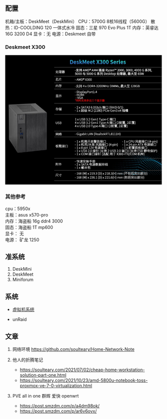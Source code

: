 ## 配置

机箱/主板：DeskMeet（DeskMini）
CPU：5700G  8核16线程（5600G）
散热：ID-COOLDING 120 一体式水冷
固态：三星 970 Evo Plus 1T
内存：英睿达 16G 3200 D4
显卡：无
电源：Deskmeet 自带

### Deskmeet X300

![](assets/1673782648624.png)



### 其他参考

cpu：5950x  
主板：asus x570-pro  
内存：海盗船 16g ddr4 3000  
固态：海盗船 1T mp600  
显卡： 无  
电源： 矿龙 1250

## 准系统

1. DeskMini
2. DeskMeet
3. Miniforum


## 系统

- [虚拟机系统](虚拟机系统.md)

- unRaid


## 文章

1. 网络环境
	https://github.com/soulteary/Home-Network-Note

2. 他人的折腾笔记
	- https://soulteary.com/2021/07/02/cheap-home-workstation-solution-part-one.html
	- https://soulteary.com/2021/10/23/amd-5800u-notebook-toss-proxmox-ve-7-0-virtualization.html

3. PVE all in one 群辉 爱快 openwrt
	- https://post.smzdm.com/p/a4dm98ok/
	- https://post.smzdm.com/p/ar6v6ovx/